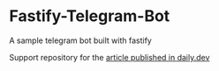 # Fastify-Telegram-Bot
A sample telegram bot built with fastify

Support repository for the [article published in daily.dev](https://daily.dev/blog/fastify-telegram-bot "article published in daily.dev")

